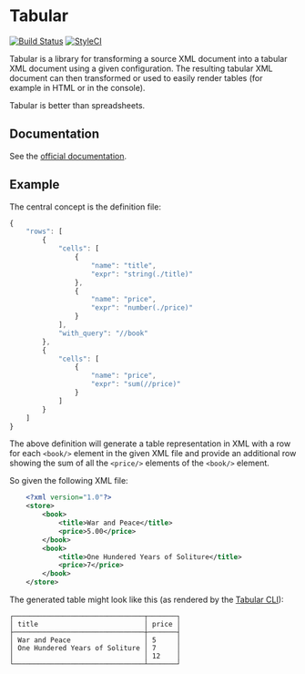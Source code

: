 Tabular
=======

[![Build Status](https://travis-ci.org/phpbench/tabular.svg?branch=master)](https://travis-ci.org/phpbench/tabular)
[![StyleCI](https://styleci.io/repos/40823691/shield)](https://styleci.io/repos/40823691)

Tabular is a library for transforming a source XML document into a tabular XML
document using a given configuration. The resulting tabular XML document can
then transformed or used to easily render tables (for example in HTML or in
the console).

Tabular is better than spreadsheets.

Documentation
-------------

See the [official documentation](http://tabular.readthedocs.org).

Example
-------

The central concept is the definition file:

```javascript
{
    "rows": [
        {
            "cells": [
                {
                    "name": "title",
                    "expr": "string(./title)"
                },
                {
                    "name": "price",
                    "expr": "number(./price)"
                }
            ],
            "with_query": "//book"
        },
        {
            "cells": [
                {
                    "name": "price",
                    "expr": "sum(//price)"
                }
            ]
        }
    ]
}
````

The above definition will generate a table representation in XML with a row
for each `<book/>` element in the given XML file and provide an additional row
showing the sum of all the `<price/>` elements of the `<book/>` element.

So given the following XML file:

```xml
    <?xml version="1.0"?>
    <store>
        <book>
            <title>War and Peace</title>
            <price>5.00</price>
        </book>
        <book>
            <title>One Hundered Years of Soliture</title>
            <price>7</price>
        </book>
    </store>
````

The generated table might look like this (as rendered by the [Tabular
CLI](https://github.com/phpbench/tabular-cli)):

```
┌────────────────────────────────┬───────┐
│ title                          │ price │
├────────────────────────────────┼───────┤
│ War and Peace                  │ 5     │
│ One Hundered Years of Soliture │ 7     │
│                                │ 12    │
└────────────────────────────────┴───────┘
```
